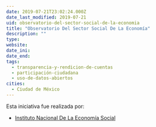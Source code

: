 ```yaml
---
date: 2019-07-21T23:02:24.000Z
date_last_modified: 2019-07-21
uid: observatorio-del-sector-social-de-la-economia
title: "Observatorio Del Sector Social De La Economía"
description: ""
type: 
website: 
date_ini: 
date_end: 
tags:
  - transparencia-y-rendicion-de-cuentas
  - participación-ciudadana
  - uso-de-datos-abiertos
cities: 
  - Ciudad de México
---
```


Esta iniciativa fue realizada por:

- [Instituto Nacional De La Economía Social](/i/instituto-nacional-de-la-economia-social.html)
